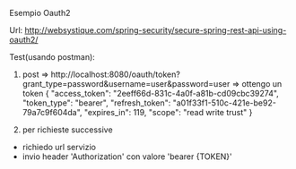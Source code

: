 Esempio Oauth2

Url:
http://websystique.com/spring-security/secure-spring-rest-api-using-oauth2/

Test(usando postman):
1. post => http://localhost:8080/oauth/token?grant_type=password&username=user&password=user
 => ottengo un token
	 {
	    "access_token": "2eeff66d-831c-4a0f-a81b-cd09cbc39274",
	    "token_type": "bearer",
	    "refresh_token": "a01f33f1-510c-421e-be92-79a7c9f604da",
	    "expires_in": 119,
	    "scope": "read write trust"
	}
	
2. per richieste successive
 - richiedo url servizio
 - invio header 'Authorization' con valore 'bearer {TOKEN}'
 